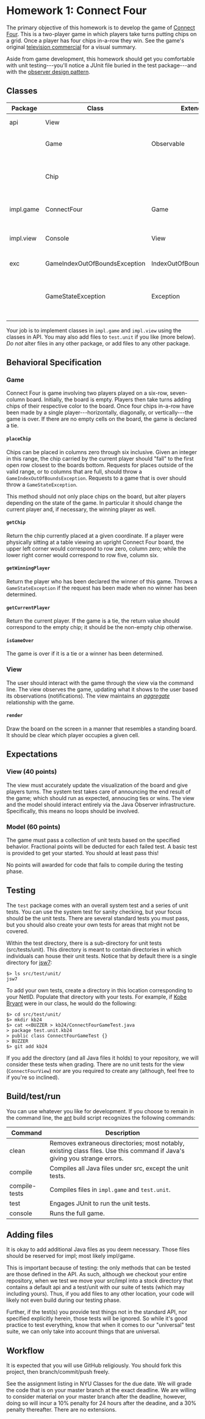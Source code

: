 # Homework 1: Connect Four

The primary objective of this homework is to develop the game of
[Connect Four](https://en.wikipedia.org/wiki/Connect_Four). This is a
two-player game in which players take turns putting chips on a
grid. Once a player has four chips in-a-row they win. See the game's
original [television commercial](https://youtu.be/KN3nohBw_CE) for a
visual summary.

Aside from game development, this homework should get you comfortable
with unit testing---you'll notice a JUnit file buried in the test
package---and with the [observer design
pattern](https://en.wikipedia.org/wiki/Observer_pattern).

## Classes

Package | Class | Extends | Implements | Summary
 --- | --- | --- | --- | ---
api  | View | | Observer | Handles game I/O.
   | | Game | Observable | | Manages the internal game state.
   | | Chip | | | Represents chips on a board (type contained with board cells).
impl.game | ConnectFour | Game | | ConnectFour implementation of `Game`.
impl.view | Console | View | | Game interaction through the console.
exc | GameIndexOutOfBoundsException | IndexOutOfBoundsException | | Bad placement requests.
  | | GameStateException | Exception | | Requests of the model that cannot be answered due to the state of the game.

Your job is to implement classes in `impl.game` and `impl.view` using
the classes in API. You may also add files to `test.unit` if you like
(more below). *Do not* alter files in any other package, or add files
to any other package.

## Behavioral Specification

### Game

Connect Four is game involving two players played on a six-row,
seven-column board. Initially, the board is empty. Players then take
turns adding chips of their respective color to the board. Once four
chips in-a-row have been made by a single player---horizontally,
diagonally, or vertically---the game is over. If there are no empty
cells on the board, the game is declared a tie.

#### `placeChip`

Chips can be placed in columns zero through six inclusive. Given an
integer in this range, the chip carried by the current player should
"fall" to the first open row closest to the boards bottom. Requests
for places outside of the valid range, or to columns that are full,
should throw a `GameIndexOutOfBoundsException`. Requests to a game
that is over should throw a `GameStateException`.

This method should not only place chips on the board, but alter
players depending on the state of the game. In particular it should
change the current player and, if necessary, the winning player as
well.

#### `getChip`

Return the chip currently placed at a given coordinate. If a player
were physically sitting at a table viewing an upright Connect Four
board, the upper left corner would correspond to row zero, column
zero; while the lower right corner would correspond to row five,
column six.

#### `getWinningPlayer`

Return the player who has been declared the winner of this
game. Throws a `GameStateException` if the request has been made when
no winner has been determined.

#### `getCurrentPlayer`

Return the current player. If the game is a tie, the return value
should correspond to the empty chip; it should be the non-empty chip
otherwise.

#### `isGameOver`

The game is over if it is a tie or a winner has been determined.

### View

The user should interact with the game through the view via the
command line. The view observes the game, updating what it shows to
the user based its observations (notifications). The view maintains an
[*aggregate*](https://en.wikipedia.org/wiki/Object_composition#Aggregation)
relationship with the game.

#### `render`

Draw the board on the screen in a manner that resembles a standing
board. It should be clear which player occupies a given cell.

## Expectations

### View (40 points)

The view must accurately update the visualization of the board and
give players turns. The system test takes care of announcing the end
result of the game; which should run as expected, annoucing ties or
wins. The view and the model should interact entirely via the Java
Observer infrastructure. Specifically, this means no loops should be
involved.

### Model (60 points)

The game must pass a collection of unit tests based on the specified
behavior. Fractional points will be deducted for each failed test. A
basic test is provided to get your started. You should at least pass
this!

No points will awarded for code that fails to compile during the
testing phase.

## Testing

The `test` package comes with an overall system test and a series of
unit tests. You can use the system test for sanity checking, but your
focus should be the unit tests. There are several standard tests you
must pass, but you should also create your own tests for areas that
might not be covered.

Within the test directory, there is a sub-directory for unit tests
(src/tests/unit). This directory is meant to contain directories in
which individuals can house their unit tests. Notice that by default
there is a single directory for
[jsw7](https://github.abudhabi.nyu.edu/jsw7):

```
$> ls src/test/unit/
jsw7
```

To add your own tests, create a directory in this location
corresponding to your NetID. Populate that directory with your
tests. For example, if [Kobe
Bryant](http://www.nba.com/lakers/news/8_2_24.html) were in our class,
he would do the following:

```
$> cd src/test/unit/
$> mkdir kb24
$> cat <<BUZZER > kb24/ConnectFourGameTest.java
> package test.unit.kb24
> public class ConnectFourGameTest {}
> BUZZER
$> git add kb24
```

If you add the directory (and all Java files it holds) to your
repository, we will consider these tests when grading. There are no
unit tests for the view (`ConnectFourView`) nor are you required to
create any (although, feel free to if you're so inclined).

## Build/test/run

You can use whatever you like for development. If you choose to remain
in the command line, the [ant](http://ant.apache.org) build script
recognizes the following commands:

Command | Description
--- | ---
clean   | Removes extraneous directories; most notably, existing class files. Use this command if Java's giving you strange errors.
compile | Compiles all Java files under src, except the unit tests.
compile-tests | Compiles files in `impl.game` and `test.unit`.
test    | Engages JUnit to run the unit tests.
console | Runs the full game.

## Adding files

It is okay to add additional Java files as you deem necessary. Those
files should be reserved for impl; most likely impl/game.

This is important because of testing: the only methods that can be
tested are those defined in the API. As such, although we checkout
your entire repository, when we test we move your src/impl into a
stock directory that contains a default api and a test/unit with our
suite of tests (which may including yours). Thus, if you add files to
any other location, your code will likely not even build during our
testing phase.

Further, if the test(s) you provide test things not in the standard
API, nor specified explicitly herein, those tests will be ignored. So
while it's good practice to test everything, know that when it comes
to our "universal" test suite, we can only take into account things
that are universal.

## Workflow

It is expected that you will use GitHub religiously. You should fork
this project, then branch/commit/push freely.

See the assignment listing in NYU Classes for the due date. We will
grade the code that is on your master branch at the exact deadline. We
are willing to consider material on your master branch after the
deadline, however, doing so will incur a 10% penalty for 24 hours
after the deadine, and a 30% penalty thereafter. There are no
extensions.

